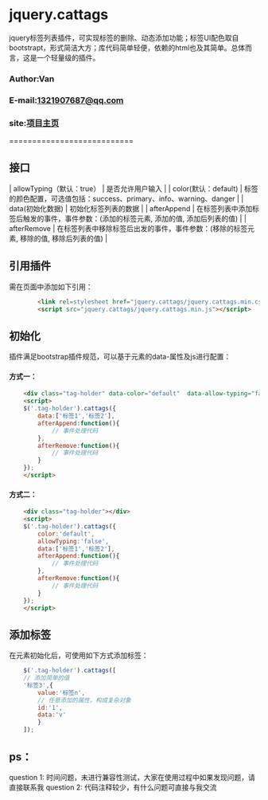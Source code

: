  jquery.cattags
===========================
jquery标签列表插件，可实现标签的删除、动态添加功能；标签UI配色取自bootstrapt，形式简洁大方；库代码简单轻便，依赖的html也及其简单。总体而言，这是一个轻量级的插件。

### Author:Van
### E-mail:1321907687@qq.com
### site:[项目主页](https://github.com/VanMess/jquery.cattags)

===========================

## 接口
| allowTyping（默认：true）  | 是否允许用户输入 |
| color(默认：default)  | 标签的颜色配置，可选值包括：success、primary、info、warning、danger  |
| data(初始化数据)  | 初始化标签列表的数据  |
| afterAppend  | 在标签列表中添加标签后触发的事件，事件参数：(添加的标签元素, 添加的值, 添加后列表的值)  |
| afterRemove  | 在标签列表中移除标签后出发的事件，事件参数：(移除的标签元素, 移除的值, 移除后列表的值)  |

## 引用插件
需在页面中添加如下引用：
```html
		<link rel=stylesheet href="jquery.cattags/jquery.cattags.min.css">
		<script src="jquery.cattags/jquery.cattags.min.js"></script>
```

## 初始化
插件满足bootstrap插件规范，可以基于元素的data-属性及js进行配置：
#### 方式一：
```html
	<div class="tag-holder" data-color="default"  data-allow-typing="false"></div>
	<script>
	$('.tag-holder').cattags({
        data:['标签1','标签2'],
        afterAppend:function(){
      		// 事件处理代码
   		},
   		afterRemove:function(){
    		// 事件处理代码
        }
    });
	</script>
```
#### 方式二：
```html
	<div class="tag-holder"></div>
	<script>
	$('.tag-holder').cattags({
		color:'default',
		allowTyping:'false',
        data:['标签1','标签2'],
        afterAppend:function(){
        	// 事件处理代码
        },
        afterRemove:function(){
        	// 事件处理代码
        }
    });
    </script>
```

## 添加标签
在元素初始化后，可使用如下方式添加标签：
```javascript
	$('.tag-holder').cattags([
	// 添加简单的值
	'标签3',{
		value:'标签n',
		// 任意添加的属性，构成复杂对象
		id:'1',
		data:'v'
		}
	]);
```

## ps：
question 1: 时间问题，未进行兼容性测试，大家在使用过程中如果发现问题，请直接联系我
question 2: 代码注释较少，有什么问题可直接与我交流
